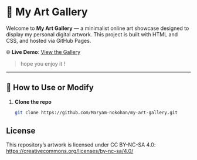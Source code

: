 # 🎨 My Art Gallery

Welcome to **My Art Gallery** — a minimalist online art showcase designed to display my personal digital artwork. This project is built with HTML and CSS, and hosted via GitHub Pages.

🌐 **Live Demo**: [View the Gallery](https://maryam-nokohan.github.io/my-art-gallery/)
> hope you enjoy it !

---

## 🚀 How to Use or Modify

1. **Clone the repo**
   ```bash
   git clone https://github.com/Maryam-nokohan/my-art-gallery.git

## License

This repository’s artwork is licensed under CC BY-NC-SA 4.0:
https://creativecommons.org/licenses/by-nc-sa/4.0/

